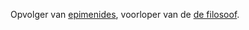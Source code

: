 Opvolger van [epimenides](concepten/organisaties/bladen/epimenides.md), voorloper van de [de filosoof](concepten/organisaties/bladen/de%20filosoof.md).

